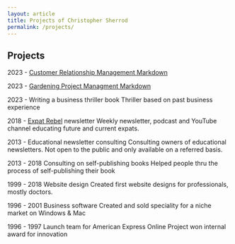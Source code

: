 ```yaml
---
layout: article
title: Projects of Christopher Sherrod
permalink: /projects/
---
```

## Projects
2023 - [Customer Relationship Management Markdown](https://github.com/CLSherrod/crm-markdown)

2023 - [Gardening Project Managment Markdown](https://github.com/CLSherrod/gardening-markdown)

2023 - Writing a business thriller book
Thriller based on past business experience

2018 - [Expat Rebel](https://expatrebel.com) newsletter
Weekly newsletter, podcast and YouTube channel educating future and current expats.

2013 - Educational newsletter consulting
Consulting owners of educational newsletters. Not open to the public and only available on a referred basis.

2013 - 2018 Consulting on self-publishing books
Helped people thru the process of self-publishing their book

1999 - 2018 Website design
Created first website designs for professionals, mostly doctors.

1996 - 2001 Business software
Created and sold speciality for a niche market on Windows & Mac

1996 - 1997 Launch team for American Express Online
Project won internal award for innovation